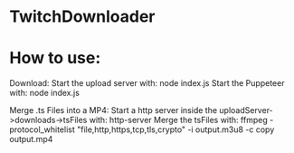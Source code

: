 # TwitchDownloader

# How to use:

Download:
    Start the upload server with: node index.js
    Start the Puppeteer with: node index.js

Merge .ts Files into a MP4:
    Start a http server inside the uploadServer->downloads->tsFiles with: http-server
    Merge the tsFiles with: ffmpeg -protocol_whitelist "file,http,https,tcp,tls,crypto" -i output.m3u8 -c copy output.mp4
